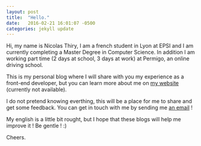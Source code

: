 ```yaml
---
layout: post
title:  "Hello."
date:   2016-02-21 16:01:07 -0500
categories: jekyll update
---
```

Hi, my name is Nicolas Thiry, I am a french student in Lyon at EPSI and I am currently completing a Master Degree in Computer Science. In addition I am working part time (2 days at school, 3 days at work) at Permigo, an online driving school.

This is my personal blog where I will share with you my experience as a front-end developer, but you can learn more about me on [my website](www.nicolasthy.com) (currently not available).

I do not pretend knowing everthing, this will be a place for me to share and get some feedback. You can get in touch with me by sending me [an email](n.thiry92@gmail.com) !

My english is a little bit rought, but I hope that these blogs will help me improve it ! Be gentle ! :)

Cheers.
